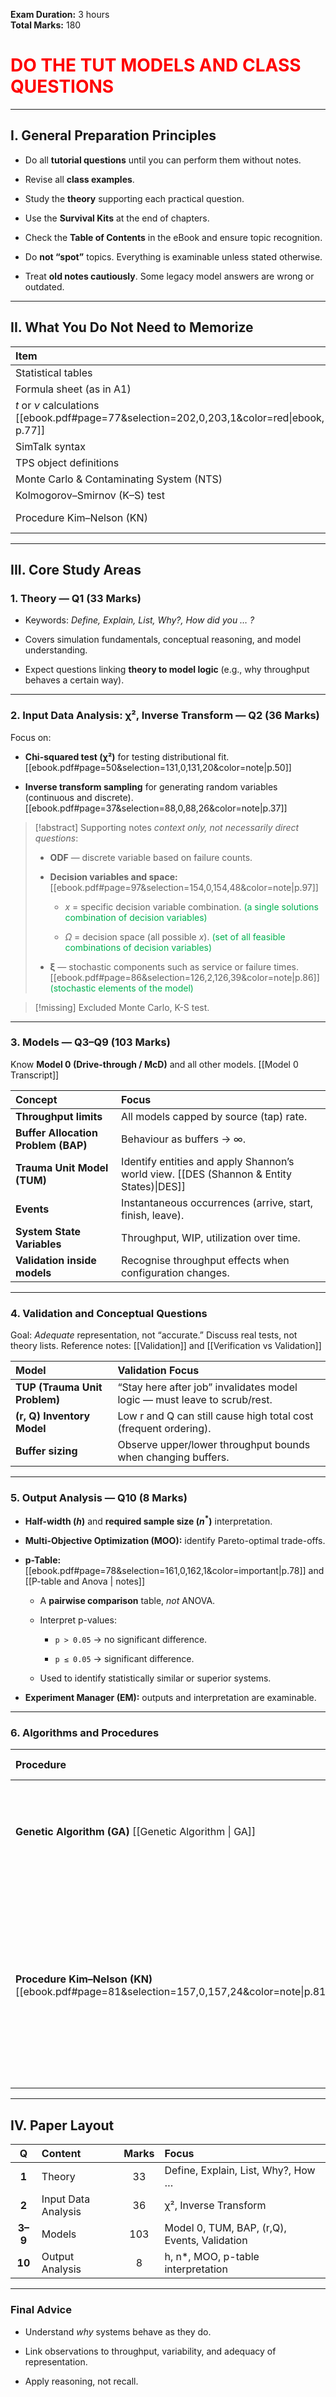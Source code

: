 **Exam Duration:** 3 hours  
**Total Marks:** 180
# <span style="color:rgb(255, 0, 0)">DO THE TUT MODELS AND CLASS QUESTIONS</span>

---

## I. General Preparation Principles

- Do all **tutorial questions** until you can perform them without notes.
    
- Revise all **class examples**.
    
- Study the **theory** supporting each practical question.
    
- Use the **Survival Kits** at the end of chapters.
    
- Check the **Table of Contents** in the eBook and ensure topic recognition.
    
- Do **not “spot”** topics. Everything is examinable unless stated otherwise.
    
- Treat **old notes cautiously**. Some legacy model answers are wrong or outdated.
    

---

## II. What You Do Not Need to Memorize

| **Item**                                                                                     | **A2**                                                       | **A3**                                                       |
| :------------------------------------------------------------------------------------------- | :----------------------------------------------------------- | :----------------------------------------------------------- |
| Statistical tables                                                                           | <span style="color:rgb(0, 112, 192)">Provided</span>         | <span style="color:rgb(0, 112, 192)">Provided</span>         |
| Formula sheet (as in A1)                                                                     | <span style="color:rgb(0, 112, 192)">Provided</span>         | <span style="color:rgb(0, 112, 192)">Provided</span>         |
| $t$ or $\nu$ calculations [[ebook.pdf#page=77&selection=202,0,203,1&color=red\|ebook, p.77]] | Excluded                                                     | Excluded                                                     |
| SimTalk syntax                                                                               | Excluded                                                     | Excluded                                                     |
| TPS object definitions                                                                       | Excluded                                                     | Excluded                                                     |
| Monte Carlo & Contaminating System (NTS)                                                     | Excluded                                                     | Excluded                                                     |
| Kolmogorov–Smirnov (K–S) test                                                                | Excluded                                                     | <span style="color:rgb(0, 176, 80)">Included</span>          |
| Procedure Kim–Nelson (KN)                                                                    | <span style="color:rgb(112, 48, 160)">Properties only</span> | <span style="color:rgb(112, 48, 160)">Properties only</span> |

---

## III. Core Study Areas

### 1. Theory — Q1 (33 Marks)

- Keywords: _Define, Explain, List, Why?, How did you … ?_
    
- Covers simulation fundamentals, conceptual reasoning, and model understanding.
    
- Expect questions linking **theory to model logic** (e.g., why throughput behaves a certain way).
    

---

### 2. Input Data Analysis: χ², Inverse Transform — Q2 (36 Marks)

Focus on:

- **Chi-squared test (χ²)** for testing distributional fit. [[ebook.pdf#page=50&selection=131,0,131,20&color=note|p.50]]
    
- **Inverse transform sampling** for generating random variables (continuous and discrete).[[ebook.pdf#page=37&selection=88,0,88,26&color=note|p.37]]
    

> [!abstract] Supporting notes
>  *context only, not necessarily direct questions*:
> - **ODF** — discrete variable based on failure counts.
>     
> - **Decision variables and space:** [[ebook.pdf#page=97&selection=154,0,154,48&color=note|p.97]]
>     
>     - $x$ = specific decision variable combination. <span style="color:rgb(0, 176, 80)">(a single solutions combination of decision variables)</span>
>         
>     - $\Omega$ = decision space (all possible $x$). <span style="color:rgb(0, 176, 80)">(set of all feasible combinations of decision variables)</span>
>         
> - **ξ** — stochastic components such as service or failure times. [[ebook.pdf#page=86&selection=126,2,126,39&color=note|p.86]]  <span style="color:rgb(0, 176, 80)">(stochastic elements of the model)</span>
>     

> [!missing] Excluded
> Monte Carlo, K-S test.

---

### 3. Models — Q3–Q9 (103 Marks)

Know **Model 0 (Drive-through / McD)** and all other models.
[[Model 0 Transcript]]

| Concept                             | Focus                                                                                        |
| :---------------------------------- | :------------------------------------------------------------------------------------------- |
| **Throughput limits**               | All models capped by source (tap) rate.                                                      |
| **Buffer Allocation Problem (BAP)** | Behaviour as buffers → ∞.                                                                    |
| **Trauma Unit Model (TUM)**         | Identify entities and apply Shannon’s world view. [[DES (Shannon & Entity States)\|DES]]<br> |
| **Events**                          | Instantaneous occurrences (arrive, start, finish, leave).                                    |
| **System State Variables**          | Throughput, WIP, utilization over time.                                                      |
| **Validation inside models**        | Recognise throughput effects when configuration changes.                                     |

---

### 4. Validation and Conceptual Questions

Goal: _Adequate_ representation, not “accurate.” 
Discuss real tests, not theory lists.
Reference notes: [[Validation]] and [[Verification vs Validation]]

| Model                         | Validation Focus                                                          |
| :---------------------------- | :------------------------------------------------------------------------ |
| **TUP (Trauma Unit Problem)** | “Stay here after job” invalidates model logic — must leave to scrub/rest. |
| **(r, Q) Inventory Model**    | Low r and Q can still cause high total cost (frequent ordering).          |
| **Buffer sizing**             | Observe upper/lower throughput bounds when changing buffers.              |

---

### 5. Output Analysis — Q10 (8 Marks)

- **Half-width ($h$)** and **required sample size ($n^*$)** interpretation.
    
- **Multi-Objective Optimization (MOO):** identify Pareto-optimal trade-offs.
    
- **p-Table:** [[ebook.pdf#page=78&selection=161,0,162,1&color=important|p.78]] and [[P-table and Anova | notes]]
    
    - A **pairwise comparison** table, _not_ ANOVA.
        
    - Interpret p-values:
        
        - `p > 0.05` → no significant difference.
            
        - `p ≤ 0.05` → significant difference.
            
    - Used to identify statistically similar or superior systems.
        
- **Experiment Manager (EM):** outputs and interpretation are examinable.
    

---

### 6. Algorithms and Procedures

| Procedure                                                                                   | Required Knowledge                                                                                                                                             |
| :------------------------------------------------------------------------------------------ | :------------------------------------------------------------------------------------------------------------------------------------------------------------- |
| **Genetic Algorithm (GA)** [[Genetic Algorithm \| GA]]                                      | Crossover / mutation / population size ↔ exploration; generations ↔ exploitation.                                                                              |
| **Procedure Kim–Nelson (KN)** [[ebook.pdf#page=81&selection=157,0,157,24&color=note\|p.81]] | A _procedure_ performing _just enough replications_ to separate systems statistically — contrasts with ANOVA’s fixed replications. Know properties, not steps. |

---

## IV. Paper Layout

|Q|Content|Marks|Focus|
|:-:|:--|:-:|:--|
|**1**|Theory|33|Define, Explain, List, Why?, How …|
|**2**|Input Data Analysis|36|χ², Inverse Transform|
|**3–9**|Models|103|Model 0, TUM, BAP, (r,Q), Events, Validation|
|**10**|Output Analysis|8|h, n*, MOO, p-table interpretation|

---
### Final Advice

- Understand _why_ systems behave as they do.
    
- Link observations to throughput, variability, and adequacy of representation.
    
- Apply reasoning, not recall.